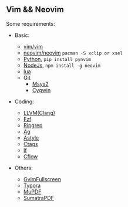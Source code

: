 
## Vim && Neovim

Some requirements:

 - Basic:
    - [vim/vim](https://github.com/vim/vim)
    - [neovim/neovim](https://github.com/neovim/neovim) `pacman -S xclip or xsel`
    - [Python](https://www.python.org/), `pip install pynvim`
    - [NodeJs](https://nodejs.org), `npm install -g neovim`
    - [lua](https://www.lua.org/)
    - Git
      - [Msys2](http://www.msys2.org/)
      - [Cygwin](https://cygwin.com)

 - Coding:
    - [LLVM(Clang)](http://llvm.org/)
    - [Fzf](https://github.com/junegunn/fzf)
    - [Ripgrep](https://github.com/BurntSushi/ripgrep)
    - [Ag](https://github.com/k-takata/the_silver_searcher-win32)
    - [Astyle](http://astyle.sourceforge.net)
    - [Ctags](https://github.com/universal-ctags/ctags)
    - [lf](https://github.com/gokcehan/lf)
    - [Cflow](http://www.gnu.org/software/cflow)

 - Others:
    - [GvimFullscreen](./gvimfullscreen)
    - [Typora](https://typora.io/)
    - [MuPDF](https://www.mupdf.com)
    - [SumatraPDF](https://www.sumatrapdfreader.org)
